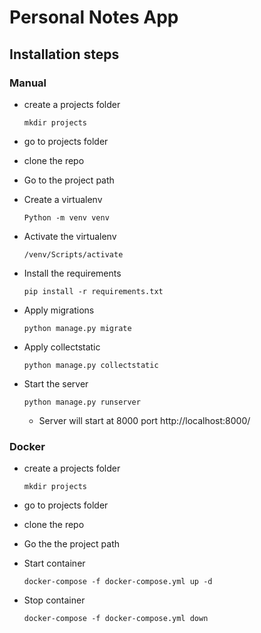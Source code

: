 # Personal Notes App


## Installation steps

### Manual

- create a projects folder
   
   ```mkdir projects```

- go to projects folder

- clone the repo

- Go to the project path

- Create a virtualenv 

    ```Python -m venv venv```

- Activate the virtualenv

    ```/venv/Scripts/activate```

- Install the requirements

    ```pip install -r requirements.txt```

- Apply migrations

    ```python manage.py migrate```

- Apply collectstatic

    ```python manage.py collectstatic```

- Start the server

    ```python manage.py runserver```

    - Server will start at 8000 port http://localhost:8000/

### Docker

- create a projects folder
   
   ```mkdir projects```

- go to projects folder

- clone the repo

- Go the the project path

- Start container

    ```docker-compose -f docker-compose.yml up -d```

- Stop container

    ```docker-compose -f docker-compose.yml down```